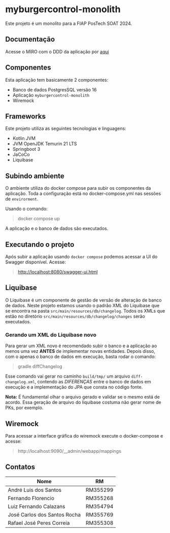 # myburgercontrol-monolith

Este projeto é um monolito para a FIAP PosTech SOAT 2024.

## Documentação

Acesse o MIRO com o DDD da aplicação por [aqui](https://miro.com/app/board/uXjVKWJ-8T0=/?share_link_id=109211348615)

## Componentes

Esta aplicação tem basicamente 2 componentes:

- Banco de dados PostgresSQL versão 16
- Aplicação `myburgercontrol-monolith`
- Wiremock

## Frameworks

Este projeto utiliza as seguintes tecnologias e linguagens:

- Kotlin JVM
- JVM OpenJDK Temurin 21 LTS
- Springboot 3
- JaCoCo
- Liquibase

## Subindo ambiente

O ambiente utiliza do docker compose para subir os componentes da aplicação.
Toda a configuração está no docker-compose.yml nas sessões de `envirorment`.

Usando o comando:
> docker compose up

A aplicação e o banco de dados são executados.

## Executando o projeto

Após subir a aplicação usando `docker compose` podemos acessar a UI do Swagger disponível.
Acesse:
> [http://localhost:8080/swagger-ui.html](http://localhost:8080/api/v1/swagger-ui/index.html#/)

## Liquibase

O Liquibase é um componente de gestão de versão de alteração de banco de dados.
Neste projeto estamos usando o padrão XML do Liquibase que se encontra na pasta `src/main/resources/db/changelog`.
Todos os XMLs que estão no diretório `src/main/resources/db/changelog/changes` serão executados.

### Gerando um XML do Liquibase novo

Para gerar um XML novo é recomendado subir o banco e a aplicação ao menos uma vez **ANTES** de implementar novas
entidades.
Depois disso, com o apenas o banco de dados em execução, basta rodar o comando:

> gradle diffChangelog

Esse comando vai gerar no caminho `build/tmp/` um arquivo `diff-changelog.xml`, contendo as *DIFERENÇAS* entre o banco
de
dados em execução e a implementação do JPA que consta no código fonte.

**Nota:** É fundamental olhar o arquivo gerado e validar se o mesmo está de acordo. Essa geração de arquivo do liquibase
costuma não gerar nome de PKs, por exemplo.

## Wiremock

Para acessar a interface gráfica do wiremock execute o docker-compose e acesse:
>http://localhost:9090/__admin/webapp/mappings


## Contatos
| Nome | RM |
|------|----|
| André Luis dos Santos | RM355299 |
| Fernando Florencio | RM355268 |
| Luiz Fernando Calazans | RM354794 |
| José Carlos dos Santos Rocha| RM355769 |
| Rafael José Peres Correia | RM355308 |
